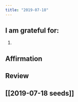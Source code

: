 ```yaml
---
title: "2019-07-18"
---
```

## I am grateful for:
1. 

## Affirmation

## Review



## [[2019-07-18 seeds]]
